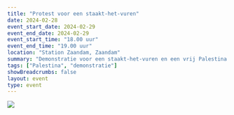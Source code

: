 ```yaml
---
title: "Protest voor een staakt-het-vuren"
date: 2024-02-28
event_start_date: 2024-02-29
event_end_date: 2024-02-29
event_start_time: "18.00 uur"
event_end_time: "19.00 uur"
location: "Station Zaandam, Zaandam"
summary: "Demonstratie voor een staakt-het-vuren en een vrij Palestina."
tags: ["Palestina", "demonstratie"]
showBreadcrumbs: false
layout: event
type: event
---
```


![](/img/...)